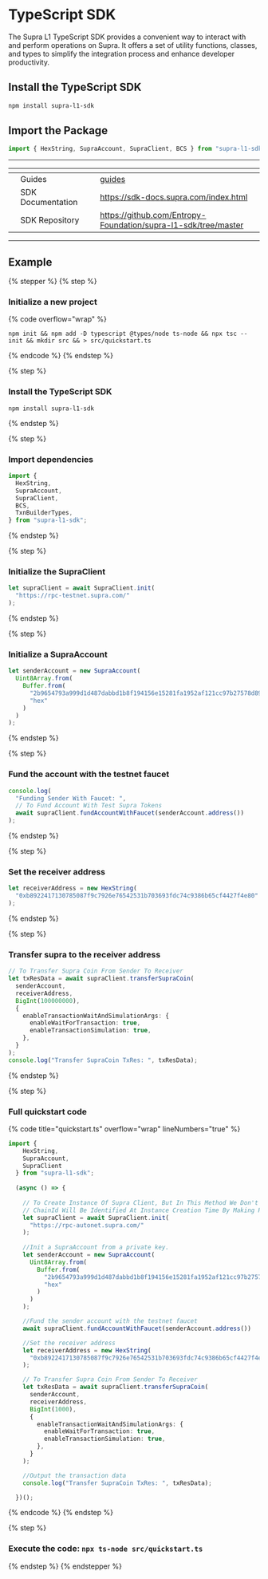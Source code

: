 # TypeScript SDK

The Supra L1 TypeScript SDK provides a convenient way to interact with and perform operations on Supra. It offers a set of utility functions, classes, and types to simplify the integration process and enhance developer productivity.

## Install the TypeScript SDK

```sh
npm install supra-l1-sdk
```

## Import the Package

```typescript
import { HexString, SupraAccount, SupraClient, BCS } from "supra-l1-sdk";
```

***

<table data-view="cards"><thead><tr><th></th><th></th><th></th><th data-hidden data-card-target data-type="content-ref"></th></tr></thead><tbody><tr><td></td><td>Guides</td><td></td><td><a href="guides/">guides</a></td></tr><tr><td></td><td>SDK Documentation</td><td></td><td><a href="https://sdk-docs.supra.com/index.html">https://sdk-docs.supra.com/index.html</a></td></tr><tr><td></td><td>SDK Repository</td><td></td><td><a href="https://github.com/Entropy-Foundation/supra-l1-sdk/tree/master">https://github.com/Entropy-Foundation/supra-l1-sdk/tree/master</a></td></tr></tbody></table>

***

## Example

{% stepper %}
{% step %}
### Initialize a new project

{% code overflow="wrap" %}
```
npm init && npm add -D typescript @types/node ts-node && npx tsc --init && mkdir src && > src/quickstart.ts
```
{% endcode %}
{% endstep %}

{% step %}
### Install the TypeScript SDK

```
npm install supra-l1-sdk
```
{% endstep %}

{% step %}
### Import dependencies

```typescript
import {
  HexString,
  SupraAccount,
  SupraClient,
  BCS,
  TxnBuilderTypes,
} from "supra-l1-sdk";
```
{% endstep %}

{% step %}
### Initialize the SupraClient

```typescript
let supraClient = await SupraClient.init(
  "https://rpc-testnet.supra.com/"
);
```
{% endstep %}

{% step %}
### Initialize a SupraAccount

```typescript
let senderAccount = new SupraAccount(
  Uint8Array.from(
    Buffer.from(
      "2b9654793a999d1d487dabbd1b8f194156e15281fa1952af121cc97b27578d89",
      "hex"
    )
  )
);
```
{% endstep %}

{% step %}
### Fund the account with the testnet faucet

```typescript
console.log(
  "Funding Sender With Faucet: ",
  // To Fund Account With Test Supra Tokens
  await supraClient.fundAccountWithFaucet(senderAccount.address())
);
```
{% endstep %}

{% step %}
### Set the receiver address

```typescript
let receiverAddress = new HexString(
  "0xb8922417130785087f9c7926e76542531b703693fdc74c9386b65cf4427f4e80"
);
```
{% endstep %}

{% step %}
### Transfer supra to the receiver address

```typescript
// To Transfer Supra Coin From Sender To Receiver
let txResData = await supraClient.transferSupraCoin(
  senderAccount,
  receiverAddress,
  BigInt(100000000),
  {
    enableTransactionWaitAndSimulationArgs: {
      enableWaitForTransaction: true,
      enableTransactionSimulation: true,
    },
  }
);
console.log("Transfer SupraCoin TxRes: ", txResData);
```
{% endstep %}

{% step %}
### Full quickstart code

{% code title="quickstart.ts" overflow="wrap" lineNumbers="true" %}
```typescript
import {
    HexString,
    SupraAccount,
    SupraClient
  } from "supra-l1-sdk";
  
  (async () => {
  
    // To Create Instance Of Supra Client, But In This Method We Don't Need To Pass ChainId.
    // ChainId Will Be Identified At Instance Creation Time By Making RPC Call.
    let supraClient = await SupraClient.init(
      "https://rpc-autonet.supra.com/"
    );
  
    //Init a SupraAccount from a private key.
    let senderAccount = new SupraAccount(
      Uint8Array.from(
        Buffer.from(
          "2b9654793a999d1d487dabbd1b8f194156e15281fa1952af121cc97b27578d89",
          "hex"
        )
      )
    );

    //Fund the sender account with the testnet faucet
    await supraClient.fundAccountWithFaucet(senderAccount.address())

    //Set the receiver address
    let receiverAddress = new HexString(
      "0xb8922417130785087f9c7926e76542531b703693fdc74c9386b65cf4427f4e80"
    );

    // To Transfer Supra Coin From Sender To Receiver
    let txResData = await supraClient.transferSupraCoin(
      senderAccount,
      receiverAddress,
      BigInt(1000),
      {
        enableTransactionWaitAndSimulationArgs: {
          enableWaitForTransaction: true,
          enableTransactionSimulation: true,
        },
      }
    );

    //Output the transaction data
    console.log("Transfer SupraCoin TxRes: ", txResData);

  })();
```
{% endcode %}
{% endstep %}

{% step %}
### Execute the code: `npx ts-node src/quickstart.ts`
{% endstep %}
{% endstepper %}

